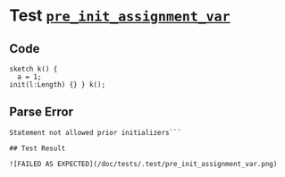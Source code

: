 # Test [`pre_init_assignment_var`](/doc/tests/statement_usage.md#L298)

## Code

```µcad
sketch k() { 
  a = 1;
init(l:Length) {} } k();

```

## Parse Error

```,plain
Statement not allowed prior initializers```

## Test Result

![FAILED AS EXPECTED](/doc/tests/.test/pre_init_assignment_var.png)
